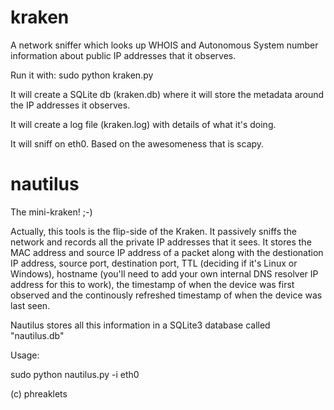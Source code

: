 # kraken 
A network sniffer which looks up WHOIS and Autonomous System number information about public IP addresses that it observes.

Run it with: sudo python kraken.py

It will create a SQLite db (kraken.db) where it will store the metadata around the IP addresses it observes.

It will create a log file (kraken.log) with details of what it's doing.

It will sniff on eth0. Based on the awesomeness that is scapy.

# nautilus
The mini-kraken! ;-) 

Actually, this tools is the flip-side of the Kraken. It passively sniffs the network and records all the private IP addresses that it sees. It stores the MAC address and source IP address of a packet along with the destionation IP address, source port, destination port, TTL (deciding if it's Linux or Windows), hostname (you'll need to add your own internal DNS resolver IP address for this to work), the timestamp of when the device was first observed and the continously refreshed timestamp of when the device was last seen.

Nautilus stores all this information in a SQLite3 database called "nautilus.db"

Usage:

sudo python nautilus.py -i eth0

(c) phreaklets
